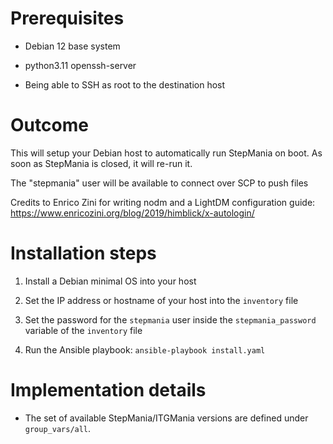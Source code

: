 # Prerequisites

- Debian 12 base system

- python3.11 openssh-server

- Being able to SSH as root to the destination host

# Outcome

This will setup your Debian host to automatically run StepMania on boot. As soon as StepMania is closed, it will re-run it.

The "stepmania" user will be available to connect over SCP to push files

Credits to Enrico Zini for writing nodm and a LightDM configuration guide: https://www.enricozini.org/blog/2019/himblick/x-autologin/

# Installation steps

1. Install a Debian minimal OS into your host

2. Set the IP address or hostname of your host into the `inventory` file

3. Set the password for the `stepmania` user inside the `stepmania_password` variable of the `inventory` file

4. Run the Ansible playbook: `ansible-playbook install.yaml`

# Implementation details

- The set of available StepMania/ITGMania versions are defined under `group_vars/all`.
